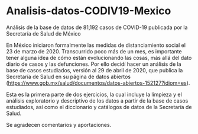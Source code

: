 # Analisis-datos-CODIV19-Mexico
Análisis de la base de datos de 81,192 casos de COVID-19 publicada por la Secretaría de Salud de México

En México iniciaron formalmente las medidas de distanciamiento social el 23 de marzo de 2020. Transcurrido poco más de un mes, es importante tener alguna idea de cómo están evolucionando las cosas, más allá del dato diario de casos y las defunciones. Por ello decidí hacer un análisis de la base de casos estudiados, versión al 29 de abril de 2020, que publica la Secretaría de Salud en su página de datos abiertos (https://www.gob.mx/salud/documentos/datos-abiertos-152127?idiom=es).

Esta es la primera parte de dos ejercicios, la cual incluye la limpieza y el análisis exploratorio y descriptivo de los datos a partir de la base de casos estudiados, así como el diccionario y catálogos de datos de la Secretaría de Salud.

Se agradecen comentarios y aportaciones.
